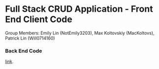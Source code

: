 # Full Stack CRUD Application - Front End Client Code
Group Members: Emily Lin (NotEmily3203), Max Koltovskiy (MacKoltovs), Patrick Lin (Will0714160)

### Back End Code
[link](https://github.com/NotEmily3203/Backend-Final-Project).